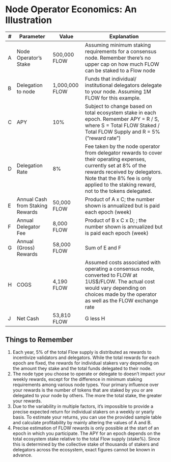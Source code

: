 # Node Operator Economics: An Illustration

| # | Parameter  | Value | Explanation  |
| -------- | ------------- | ------------- | ------------- |
| A| Node Operator’s Stake  | 500,000 FLOW  | Assuming minimum staking requirements for a consensus node. Remember there’s no upper cap on how much FLOW can be staked to a Flow node  |
| B| Delegation to node | 1,000,000 FLOW  | Funds that individual/ institutional delegators delegate to your node. Assuming 1M FLOW for this example.  |
| C | APY | 10%  | Subject to change based on total ecosystem stake in each epoch. Remember APY = R / S, where S = Total FLOW Staked / Total FLOW Supply and R = 5% (”reward rate”) |
| D | Delegation Rate | 8%  | Fee taken by the node operator from delegator rewards to cover their operating expenses, currently set at 8% of the rewards received by delegators. Note that the 8% fee is only applied to the staking reward, not to the tokens delegated. |
| E | Annual Cash from Staking Rewards | 50,000 FLOW  | Product of A x C; the number shown is annualized but is paid each epoch (week) |
| F | Annual Delegator Fee | 8,000 FLOW  | Product of B x C x D; ; the number shown is annualized but is paid each epoch (week) |
| G | Annual (Gross) Rewards | 58,000 FLOW  | Sum of E and F |
| H | COGS | 4,190 FLOW  | Assumed costs associated with operating a consensus node, converted to FLOW at 1US$/FLOW. The actual cost would vary depending on choices made by the operator as well as the FLOW exchange rate |
| J | Net Cash | 53,810 FLOW  | G less H |

## Things to Remember

1. Each year, 5% of the total Flow supply is distributed as rewards to incentivize validators and delegators. While the total rewards for each epoch are fixed, the rewards for individual stakers vary depending on the amount they stake and the total funds delegated to their node.
2. The node type you choose to operate or delegate to doesn’t impact your weekly rewards, except for the difference in minimum staking requirements among various node types. Your primary influence over your rewards is the number of tokens that are staked by you or are delegated to your node by others. The more the total stake, the greater your rewards.
3. Due to the variability in multiple factors, it’s impossible to provide a precise expected return for individual stakers on a weekly or yearly basis. To estimate your returns, you can use the provided sample table and calculate profitability by mainly altering the values of A and B.
4. Precise estimation of FLOW rewards is only possible at the start of an epoch in which you participate. The APY for an epoch depends on the total ecosystem stake relative to the total Flow supply (stake%). Since this is determined by the collective stake of thousands of stakers and delegators across the ecosystem, exact figures cannot be known in advance.
